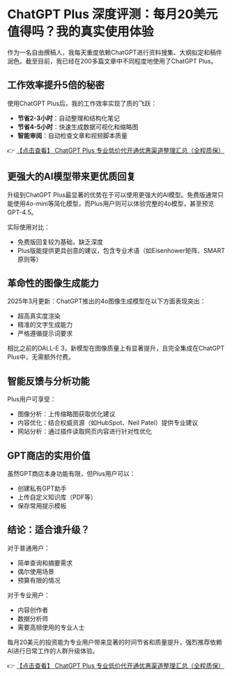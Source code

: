# ChatGPT Plus 深度评测：每月20美元值得吗？我的真实使用体验

作为一名自由撰稿人，我每天重度依赖ChatGPT进行资料搜集、大纲拟定和稿件润色。截至目前，我已经在200多篇文章中不同程度地使用了ChatGPT Plus。

## 工作效率提升5倍的秘密

使用ChatGPT Plus后，我的工作效率实现了质的飞跃：

- **节省2-3小时**：自动整理和结构化笔记
- **节省4-5小时**：快速生成数据可视化和缩略图
- **智能审阅**：自动检查文章和视频脚本质量

👉 [【点击查看】 ChatGPT Plus 专业低价代开通优惠渠道整理汇总（全程质保）](https://bit.ly/DaiKai)

## 更强大的AI模型带来更优质回复

升级到ChatGPT Plus最显著的优势在于可以使用更强大的AI模型。免费版通常只能使用4o-mini等简化模型，而Plus用户则可以体验完整的4o模型，甚至预览GPT-4.5。

实际使用对比：
- 免费版回复较为基础，缺乏深度
- Plus版能提供更具创意的建议，包含专业术语（如Eisenhower矩阵、SMART原则等）

## 革命性的图像生成能力

2025年3月更新：ChatGPT推出的4o图像生成模型在以下方面表现突出：
- 超高真实度渲染
- 精准的文字生成能力
- 严格遵循提示词要求

相比之前的DALL-E 3，新模型在图像质量上有显著提升，且完全集成在ChatGPT Plus中，无需额外付费。

## 智能反馈与分析功能

Plus用户可享受：
- 图像分析：上传缩略图获取优化建议
- 内容优化：结合权威资源（如HubSpot、Neil Patel）提供专业建议
- 网站分析：通过插件读取网页内容进行针对性优化

## GPT商店的实用价值

虽然GPT商店本身功能有限，但Plus用户可以：
- 创建私有GPT助手
- 上传自定义知识库（PDF等）
- 保存常用提示模板

## 结论：适合谁升级？

对于普通用户：
- 简单查询和摘要需求
- 偶尔使用场景
- 预算有限的情况

对于专业用户：
- 内容创作者
- 数据分析师
- 需要高频使用的专业人士

每月20美元的投资能为专业用户带来显著的时间节省和质量提升，强烈推荐依赖AI进行日常工作的人群升级体验。

👉 [【点击查看】 ChatGPT Plus 专业低价代开通优惠渠道整理汇总（全程质保）](https://bit.ly/DaiKai)